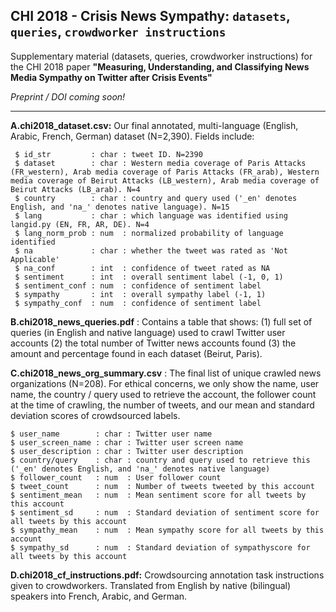 ## CHI 2018 - Crisis News Sympathy: `datasets`, `queries`, `crowdworker instructions`

Supplementary material (datasets, queries, crowdworker instructions) for the CHI 2018 paper **"Measuring, Understanding, and Classifying News Media Sympathy on Twitter after Crisis Events"**

*Preprint / DOI coming soon!*

___

**A.chi2018_dataset.csv:** Our final annotated, multi-language (English, Arabic, French, German) dataset (N=2,390). Fields include:

```
 $ id_str         : char : tweet ID. N=2390
 $ dataset        : char : Western media coverage of Paris Attacks (FR_western), Arab media coverage of Paris Attacks (FR_arab), Western media coverage of Beirut Attacks (LB_western), Arab media coverage of Beirut Attacks (LB_arab). N=4
 $ country        : char : country and query used ('_en' denotes English, and 'na_' denotes native language). N=15
 $ lang           : char : which language was identified using langid.py (EN, FR, AR, DE). N=4
 $ lang_norm_prob : num  : normalized probability of language identified
 $ na             : char : whether the tweet was rated as 'Not Applicable'
 $ na_conf        : int  : confidence of tweet rated as NA
 $ sentiment      : int  : overall sentiment label (-1, 0, 1)
 $ sentiment_conf : num  : confidence of sentiment label
 $ sympathy       : int  : overall sympathy label (-1, 1)
 $ sympathy_conf  : num  : confidence of sentiment label
 ```

**B.chi2018_news_queries.pdf** : Contains a table that shows: (1) full set of queries (in English and native language) used to crawl Twitter user accounts (2) the total number of Twitter news accounts found (3) the amount and percentage found in each dataset (Beirut, Paris).

**C.chi2018_news_org_summary.csv** : The final list of unique crawled news organizations (N=208). For ethical concerns, we only show the name, user name, the country / query used to retrieve the account, the follower count at the time of crawling, the number of tweets, and our mean and standard deviation scores of crowdsourced labels.

 ```
 $ user_name        : char : Twitter user name
 $ user_screen_name : char : Twitter user screen name
 $ user_description : char : Twitter user description
 $ country/query    : char : country and query used to retrieve this ('_en' denotes English, and 'na_' denotes native language)
 $ follower_count   : num  : User follower count
 $ tweet_count      : num  : Number of tweets tweeted by this account
 $ sentiment_mean   : num  : Mean sentiment score for all tweets by this account
 $ sentiment_sd     : num  : Standard deviation of sentiment score for all tweets by this account
 $ sympathy_mean    : num  : Mean sympathy score for all tweets by this account
 $ sympathy_sd      : num  : Standard deviation of sympathyscore for all tweets by this account
```
**D.chi2018_cf_instructions.pdf:** Crowdsourcing annotation task instructions given to crowdworkers. Translated from English by native (bilingual) speakers into French, Arabic, and German.
